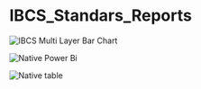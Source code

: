 # IBCS_Standars_Reports
![IBCS Multi Layer Bar Chart](https://github.com/Hariskhan17733/IBCS_Standars_Reports/assets/137110790/bec5f9a8-fc4a-4c01-87d7-dc54bb8c8fc0)

![Native Power Bi](https://github.com/Hariskhan17733/IBCS_Standars_Reports/assets/137110790/72ff4de2-830b-4e2d-becd-fd6c497b964c)

![Native table](https://github.com/Hariskhan17733/IBCS_Standars_Reports/assets/137110790/7658196b-0841-464c-863a-af7ec2faab3f)

